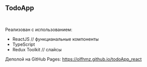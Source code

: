 <h2>TodoApp</h2> <br>

Реализован с использованием:
<ul> 
<li> ReactJS // функцианальные компоненты
<li> TypeScript
<li> Redux Toolkit // слайсы
</ul>

Деполой на GitHub Pages: https://olfhmz.github.io/todoApp_react
